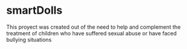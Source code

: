 # smartDolls
This proyect was created out of the need to help and complement the treatment of children who have suffered sexual abuse or have faced bullying situations
